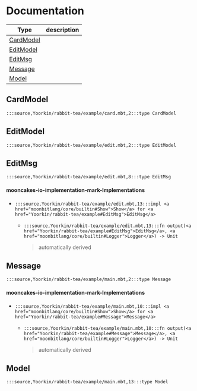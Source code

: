 # Documentation
|Type|description|
|---|---|
|[CardModel](#CardModel)||
|[EditModel](#EditModel)||
|[EditMsg](#EditMsg)||
|[Message](#Message)||
|[Model](#Model)||

## CardModel

```moonbit
:::source,Yoorkin/rabbit-tea/example/card.mbt,2:::type CardModel
```


## EditModel

```moonbit
:::source,Yoorkin/rabbit-tea/example/edit.mbt,2:::type EditModel
```


## EditMsg

```moonbit
:::source,Yoorkin/rabbit-tea/example/edit.mbt,8:::type EditMsg
```


#### mooncakes-io-implementation-mark-Implementations
- ```moonbit
  :::source,Yoorkin/rabbit-tea/example/edit.mbt,13:::impl <a href="moonbitlang/core/builtin#Show">Show</a> for <a href="Yoorkin/rabbit-tea/example#EditMsg">EditMsg</a>
  ```
  > 
  * ```moonbit
    :::source,Yoorkin/rabbit-tea/example/edit.mbt,13:::fn output(<a href="Yoorkin/rabbit-tea/example#EditMsg">EditMsg</a>, <a href="moonbitlang/core/builtin#Logger">Logger</a>) -> Unit
    ```
    > automatically derived

## Message

```moonbit
:::source,Yoorkin/rabbit-tea/example/main.mbt,2:::type Message
```


#### mooncakes-io-implementation-mark-Implementations
- ```moonbit
  :::source,Yoorkin/rabbit-tea/example/main.mbt,10:::impl <a href="moonbitlang/core/builtin#Show">Show</a> for <a href="Yoorkin/rabbit-tea/example#Message">Message</a>
  ```
  > 
  * ```moonbit
    :::source,Yoorkin/rabbit-tea/example/main.mbt,10:::fn output(<a href="Yoorkin/rabbit-tea/example#Message">Message</a>, <a href="moonbitlang/core/builtin#Logger">Logger</a>) -> Unit
    ```
    > automatically derived

## Model

```moonbit
:::source,Yoorkin/rabbit-tea/example/main.mbt,13:::type Model
```

